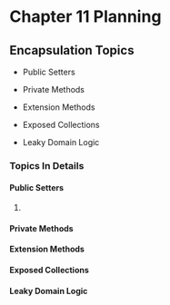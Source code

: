 # Chapter 11 Planning

## Encapsulation Topics

- Public Setters

- Private Methods

- Extension Methods

- Exposed Collections

- Leaky Domain Logic

### Topics In Details

#### Public Setters

1. 

#### Private Methods

#### Extension Methods

#### Exposed Collections

#### Leaky Domain Logic